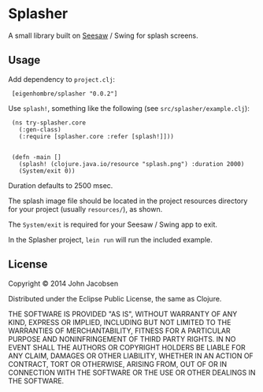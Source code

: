 # Splasher

A small library built on [Seesaw](https://github.com/daveray/seesaw) /
Swing for splash screens.

## Usage

Add dependency to `project.clj`:

     [eigenhombre/splasher "0.0.2"]

Use `splash!`, something like the following (see `src/splasher/example.clj`):

     (ns try-splasher.core
       (:gen-class)
       (:require [splasher.core :refer [splash!]]))
     
     
     (defn -main []
       (splash! (clojure.java.io/resource "splash.png") :duration 2000)
       (System/exit 0))

Duration defaults to 2500 msec.

The splash image file should be located in the project resources
directory for your project (usually `resources/`), as shown.

The `System/exit` is required for your Seesaw / Swing app to exit.

In the Splasher project, `lein run` will run the included example.

## License

Copyright © 2014 John Jacobsen

Distributed under the Eclipse Public License, the same as Clojure.

THE SOFTWARE IS PROVIDED "AS IS", WITHOUT WARRANTY OF ANY KIND,
EXPRESS OR IMPLIED, INCLUDING BUT NOT LIMITED TO THE WARRANTIES OF
MERCHANTABILITY, FITNESS FOR A PARTICULAR PURPOSE AND NONINFRINGEMENT
OF THIRD PARTY RIGHTS. IN NO EVENT SHALL THE AUTHORS OR COPYRIGHT
HOLDERS BE LIABLE FOR ANY CLAIM, DAMAGES OR OTHER LIABILITY, WHETHER
IN AN ACTION OF CONTRACT, TORT OR OTHERWISE, ARISING FROM, OUT OF OR
IN CONNECTION WITH THE SOFTWARE OR THE USE OR OTHER DEALINGS IN THE
SOFTWARE.